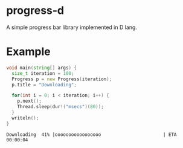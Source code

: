 # progress-d

A simple progress bar library implemented in D lang.

# Example

```d
void main(string[] args) {
  size_t iteration = 100;
  Progress p = new Progress(iteration);
  p.title = "Downloading";

  for(int i = 0; i < iteration; i++) {
    p.next();
    Thread.sleep(dur!("msecs")(80));
  }
  writeln();
}
```

```
Downloading  41% |ooooooooooooooooo                       | ETA 00:00:04
```
